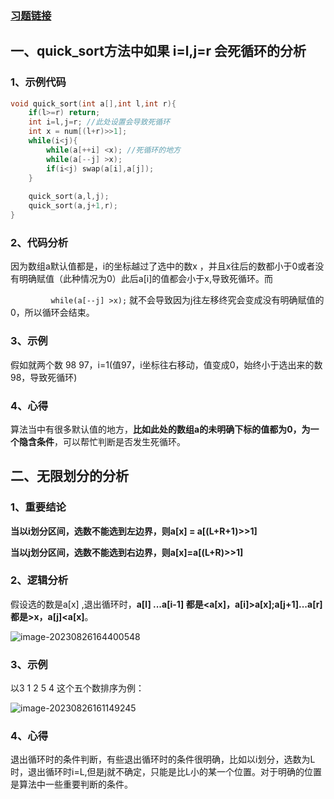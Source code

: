 ### [习题链接](https://www.acwing.com/activity/content/problem/content/819/)

## 一、quick_sort方法中如果 i=l,j=r 会死循环的分析

### 1、示例代码

```c++
void quick_sort(int a[],int l,int r){
    if(l>=r) return;
    int i=l,j=r; //此处设置会导致死循环
    int x = num[(l+r)>>1];
    while(i<j){
        while(a[++i] <x); //死循环的地方
        while(a[--j] >x);
        if(i<j) swap(a[i],a[j]);
    }
    
    quick_sort(a,l,j);
    quick_sort(a,j+1,r);
}
```

### 2、代码分析

因为数组a默认值都是，i的坐标越过了选中的数x ，并且x往后的数都小于0或者没有明确赋值（此种情况为0）此后a[i]的值都会小于x,导致死循环。而

```         while(a[--j] >x);```  就不会导致因为j往左移终究会变成没有明确赋值的0，所以循环会结束。

### 3、示例

假如就两个数 98 97，i=1(值97，i坐标往右移动，值变成0，始终小于选出来的数98，导致死循环)

### 4、心得

算法当中有很多默认值的地方，**比如此处的数组a的未明确下标的值都为0，为一个隐含条件**，可以帮忙判断是否发生死循环。

## 二、无限划分的分析



### 1、重要结论

**当以i划分区间，选数不能选到左边界，则a[x] = a[(L+R+1)>>1]**

**当以j划分区间，选数不能选到右边界，则a[x]=a[(L+R)>>1]**

### 2、逻辑分析

假设选的数是a[x] ,退出循环时，**a[l] ...a[i-1] 都是<a[x]，a[i]>a[x];a[j+1]...a[r] 都是>x，a[j]<a[x]**。

![image-20230826164400548](https://raw.githubusercontent.com/zhaodong462502/markdownImage/master/bloging/image-20230826164400548.png)



### 3、示例

以3 1 2 5 4 这个五个数排序为例：

![image-20230826161149245](https://raw.githubusercontent.com/zhaodong462502/markdownImage/master/bloging/image-20230826161149245.png)

### 4、心得

退出循环时的条件判断，有些退出循环时的条件很明确，比如以i划分，选数为L时，退出循环时i=L,但是j就不确定，只能是比L小的某一个位置。对于明确的位置是算法中一些重要判断的条件。